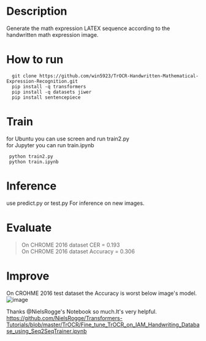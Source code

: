 # Description
  Generate the math expression LATEX sequence according to the handwritten math expression image.
# How to run
  ```
    git clone https://github.com/win5923/TrOCR-Handwritten-Mathematical-Expression-Recognition.git
    pip install -q transformers
    pip install -q datasets jiwer
    pip install sentencepiece
  ```
# Train
 for Ubuntu you can use screen and run train2.py<br>
 for Jupyter you can run train.ipynb
   ```
    python train2.py
    python train.ipynb
  ```
# Inference
  use predict.py or test.py For inference on new images.
# Evaluate
  >On CHROME 2016 dataset CER = 0.193<br>
  >On CHROME 2016 dataset Accuracy = 0.306<br>

# Improve
  On CROHME 2016 test dataset the Accuracy is worst below image's model.
  ![image](https://user-images.githubusercontent.com/56353753/172812273-075e46aa-cb7d-4c2c-9436-3661c202dc39.png)
  
  


Thanks @NielsRogge's Notebook so much.It's very helpful.<br>
https://github.com/NielsRogge/Transformers-Tutorials/blob/master/TrOCR/Fine_tune_TrOCR_on_IAM_Handwriting_Database_using_Seq2SeqTrainer.ipynb
